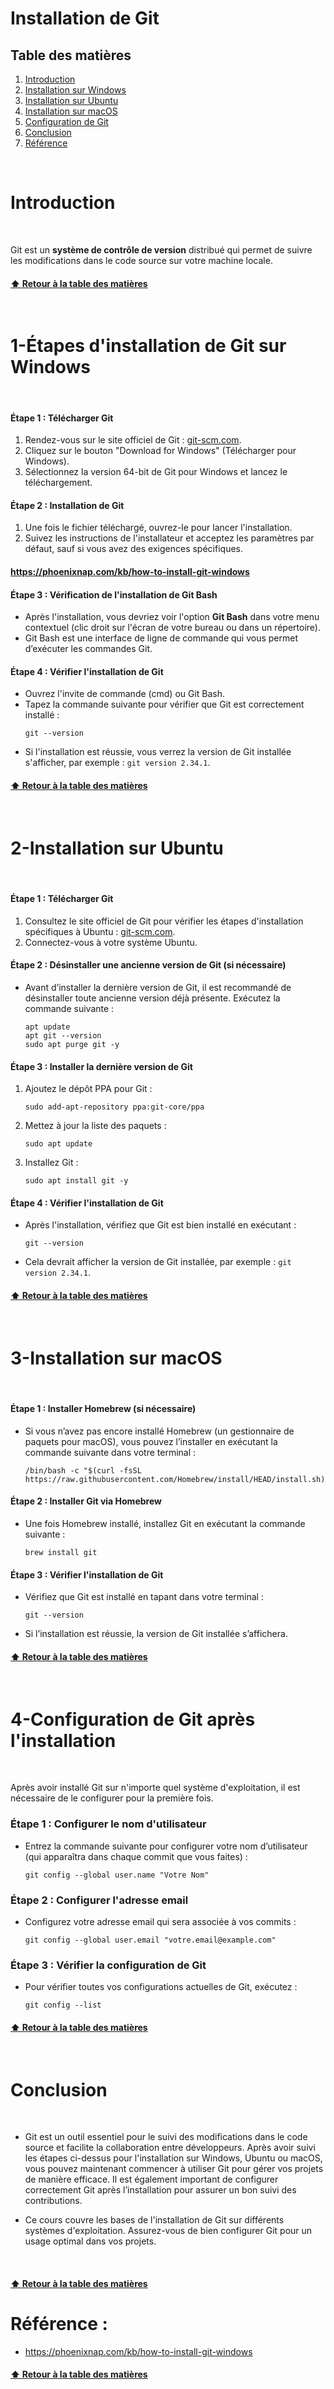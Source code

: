 # Installation de Git
<a name="table-des-matieres"></a>

## Table des matières



1. [Introduction](#introduction)
2. [Installation sur Windows](#installation-windows)
3. [Installation sur Ubuntu](#installation-ubuntu)
4. [Installation sur macOS](#installation-macos)
5. [Configuration de Git](#configuration-git)
6. [Conclusion](#conclusion)
7. [Référence](#reference)

<br/>

<a name="introduction"></a>
# Introduction

<br/>

Git est un **système de contrôle de version** distribué qui permet de suivre les modifications dans le code source sur votre machine locale.

#### [⬆️ Retour à la table des matières](#table-des-matieres)
<br/>



<a name="installation-windows"></a>


# 1-**Étapes d'installation de Git sur Windows**

<br/>



<a name="installation-git-windows"></a>
#### Étape 1 : Télécharger Git
1. Rendez-vous sur le site officiel de Git : [git-scm.com](https://git-scm.com).
2. Cliquez sur le bouton "Download for Windows" (Télécharger pour Windows).
3. Sélectionnez la version 64-bit de Git pour Windows et lancez le téléchargement.

<a name="installation-git-windows-etape-2"></a>
#### Étape 2 : Installation de Git
1. Une fois le fichier téléchargé, ouvrez-le pour lancer l'installation.
2. Suivez les instructions de l'installateur et acceptez les paramètres par défaut, sauf si vous avez des exigences spécifiques.

#### https://phoenixnap.com/kb/how-to-install-git-windows


<a name="installation-git-windows-etape-3"></a>
#### Étape 3 : Vérification de l'installation de Git Bash
- Après l'installation, vous devriez voir l'option **Git Bash** dans votre menu contextuel (clic droit sur l'écran de votre bureau ou dans un répertoire).
- Git Bash est une interface de ligne de commande qui vous permet d’exécuter les commandes Git.



<a name="installation-git-windows-etape-4"></a>
#### Étape 4 : Vérifier l'installation de Git
- Ouvrez l'invite de commande (cmd) ou Git Bash.
- Tapez la commande suivante pour vérifier que Git est correctement installé :
  ```
  git --version
  ```
- Si l'installation est réussie, vous verrez la version de Git installée s'afficher, par exemple : `git version 2.34.1`.

#### [⬆️ Retour à la table des matières](#table-des-matieres)
<br/>

<a name="installation-ubuntu"></a>


# 2-**Installation sur Ubuntu**

<br/>

<a name="installation-git-ubuntu-etape-1"></a>
#### Étape 1 : Télécharger Git
1. Consultez le site officiel de Git pour vérifier les étapes d'installation spécifiques à Ubuntu : [git-scm.com](https://git-scm.com).
2. Connectez-vous à votre système Ubuntu.

<a name="installation-git-ubuntu-etape-2"></a>
#### Étape 2 : Désinstaller une ancienne version de Git (si nécessaire)
- Avant d’installer la dernière version de Git, il est recommandé de désinstaller toute ancienne version déjà présente. Exécutez la commande suivante :
  ```
  apt update
  apt git --version
  sudo apt purge git -y
  ```

<a name="installation-git-ubuntu-etape-3"></a>
#### Étape 3 : Installer la dernière version de Git
1. Ajoutez le dépôt PPA pour Git :
   ```
   sudo add-apt-repository ppa:git-core/ppa
   ```
2. Mettez à jour la liste des paquets :
   ```
   sudo apt update
   ```
3. Installez Git :
   ```
   sudo apt install git -y
   ```

<a name="installation-git-ubuntu-etape-4"></a>
#### Étape 4 : Vérifier l'installation de Git
- Après l'installation, vérifiez que Git est bien installé en exécutant :
  ```
  git --version
  ```
- Cela devrait afficher la version de Git installée, par exemple : `git version 2.34.1`.

#### [⬆️ Retour à la table des matières](#table-des-matieres)
<br/>


<a name="installation-macos"></a>

# 3-**Installation sur macOS**

<br/>

<a name="installation-homebrew"></a>
#### Étape 1 : Installer Homebrew (si nécessaire)
- Si vous n’avez pas encore installé Homebrew (un gestionnaire de paquets pour macOS), vous pouvez l’installer en exécutant la commande suivante dans votre terminal :
  ```
  /bin/bash -c "$(curl -fsSL https://raw.githubusercontent.com/Homebrew/install/HEAD/install.sh)"
  ```
<a name="installation-git-macos-etape-2"></a>
#### Étape 2 : Installer Git via Homebrew
- Une fois Homebrew installé, installez Git en exécutant la commande suivante :
  ```
  brew install git
  ```

<a name="installation-git-macos-etape-3"></a>
#### Étape 3 : Vérifier l'installation de Git
- Vérifiez que Git est installé en tapant dans votre terminal :
  ```
  git --version
  ```
- Si l’installation est réussie, la version de Git installée s’affichera.

#### [⬆️ Retour à la table des matières](#table-des-matieres)
<br/>


<a name="configuration-git"></a>


# 4-**Configuration de Git après l'installation**


<br/>

Après avoir installé Git sur n'importe quel système d'exploitation, il est nécessaire de le configurer pour la première fois.

### Étape 1 : Configurer le nom d'utilisateur
- Entrez la commande suivante pour configurer votre nom d’utilisateur (qui apparaîtra dans chaque commit que vous faites) :
  ```
  git config --global user.name "Votre Nom"
  ```

### Étape 2 : Configurer l'adresse email
- Configurez votre adresse email qui sera associée à vos commits :
  ```
  git config --global user.email "votre.email@example.com"
  ```

### Étape 3 : Vérifier la configuration de Git
- Pour vérifier toutes vos configurations actuelles de Git, exécutez :
  ```
  git config --list
  ```

#### [⬆️ Retour à la table des matières](#table-des-matieres)
<br/>

<a name="conclusion"></a>

# Conclusion

<br/>

- Git est un outil essentiel pour le suivi des modifications dans le code source et facilite la collaboration entre développeurs. Après avoir suivi les étapes ci-dessus pour l'installation sur Windows, Ubuntu ou macOS, vous pouvez maintenant commencer à utiliser Git pour gérer vos projets de manière efficace. Il est également important de configurer correctement Git après l’installation pour assurer un bon suivi des contributions.

- Ce cours couvre les bases de l'installation de Git sur différents systèmes d'exploitation. Assurez-vous de bien configurer Git pour un usage optimal dans vos projets.

<br/>

#### [⬆️ Retour à la table des matières](#table-des-matieres)

<a name="reference"></a>


# Référence :

- https://phoenixnap.com/kb/how-to-install-git-windows


#### [⬆️ Retour à la table des matières](#table-des-matieres)

